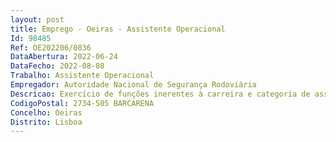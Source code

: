 ```yaml
--- 
layout: post
title: Emprego - Oeiras - Assistente Operacional
Id: 98485
Ref: OE202206/0836
DataAbertura: 2022-06-24
DataFecho: 2022-08-08
Trabalho: Assistente Operacional
Empregador: Autoridade Nacional de Segurança Rodoviária
Descricao: Exercício de funções inerentes à carreira e categoria de assistente operacional (motorista), com grau de complexidade 1, de acordo com o constante no anexo à Lei n.º 35 2014, de 20 de junho, nomeadamente a) Assegurar as deslocações em serviço dos elementos afetos à Presidência (Presidente e Vice Presidente) b) Zelar pelas condições de higiene, segurança e conforto de circulação dos veículos afetos à Presidência da ANSR c) Assegurar a prática de uma condução ativa, defensiva e ecológica d) Controlar e verificar com assiduidade o consumo de combustível e de lubrificantes dos veículos, efetuando o respetivo reabastecimento e lubrificação e) Promover a manutenção dos veículos atendendo, designadamente, aos prazos e ou quilometragens para revisões f) Manter se permanentemente atualizado sobre as normas e legislação de trânsito.
CodigoPostal: 2734-505 BARCARENA
Concelho: Oeiras
Distrito: Lisboa
--- 
```

